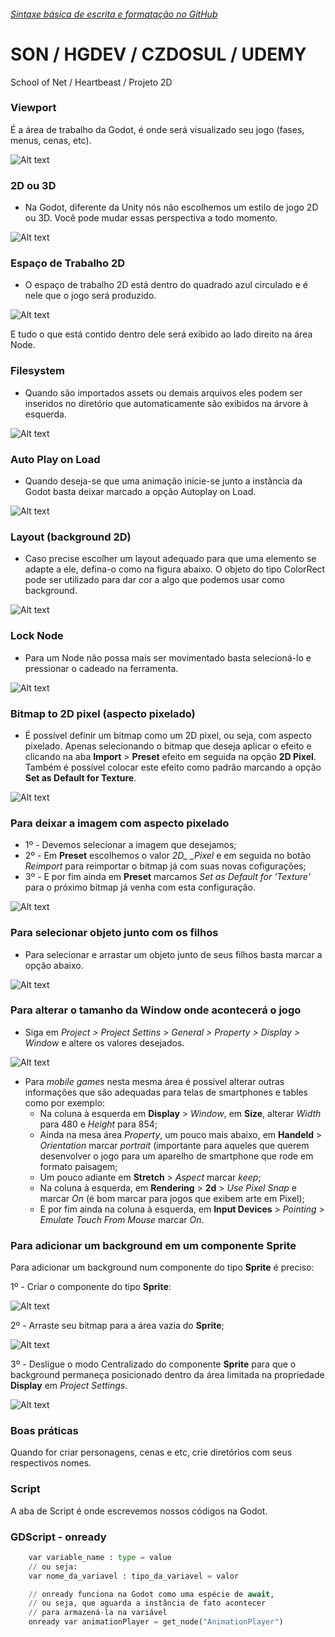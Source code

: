 ###### [Sintaxe básica de escrita e formatação no GitHub](https://help.github.com/pt/github/writing-on-github/basic-writing-and-formatting-syntax)<br/>

# SON / HGDEV / CZDOSUL / UDEMY
School of Net / Heartbeast / Projeto 2D

### Viewport

É a área de trabalho da Godot, é onde será visualizado seu jogo (fases, menus, cenas, etc).

![Alt text](https://github.com/phoenixproject/gamedev/blob/master/__MEDIA/__GODOT/01_godot_viewport.png?raw=true "Viewport")

### 2D ou 3D

- Na Godot, diferente da Unity nós não escolhemos um estilo de jogo 2D ou 3D. Você
pode mudar essas perspectiva a todo momento.

![Alt text](https://github.com/phoenixproject/gamedev/blob/master/__MEDIA/__GODOT/02_godot_mudanca_ambiente.png?raw=true "Perspectiva")

### Espaço de Trabalho 2D

- O espaço de trabalho 2D está dentro do quadrado azul circulado e é nele que o jogo será produzido.

![Alt text](https://github.com/phoenixproject/gamedev/blob/master/__MEDIA/__GODOT/03_godot_espaco_trabalho_2d.png?raw=true "Espaço de trabalho 2D")

E tudo o que está contido dentro dele será exibido ao lado direito na área Node.

### Filesystem

- Quando são importados assets ou demais arquivos eles podem ser inseridos no diretório que automaticamente são exibidos na árvore à esquerda.

![Alt text](https://github.com/phoenixproject/gamedev/blob/master/__MEDIA/__GODOT/04_godot_filesystem_location_explorer.png?raw=true "Filesystem Explorer")

### Auto Play on Load

- Quando deseja-se que uma animação inicie-se junto a instância da Godot basta deixar marcado a opção Autoplay on Load.

![Alt text](https://github.com/phoenixproject/gamedev/blob/master/__MEDIA/__GODOT/05_godot_autoplay_on_load.png?raw=true "Auto Play")

### Layout (background 2D)

- Caso precise escolher um layout adequado para que uma elemento se adapte a ele, defina-o como na figura abaixo. O objeto do tipo
ColorRect pode ser utilizado para dar cor a algo que podemos usar como background.

![Alt text](https://github.com/phoenixproject/gamedev/blob/master/__MEDIA/__GODOT/06_godot_layout_escolha.png?raw=true "Layout")

### Lock Node

- Para um Node não possa mais ser movimentado basta selecioná-lo e pressionar o cadeado na ferramenta.

![Alt text](https://github.com/phoenixproject/gamedev/blob/master/__MEDIA/__GODOT/07_godot_lock_node.png?raw=true "Lock Node")

### Bitmap to 2D pixel (aspecto pixelado)

- É possível definir um bitmap como um 2D pixel, ou seja, com aspecto pixelado. Apenas selecionando o bitmap que deseja aplicar o efeito e clicando na aba **Import** > **Preset** efeito em seguida na opção **2D Pixel**. Também é possível colocar este efeito como padrão marcando a opção **Set as Default for Texture**.

![Alt text](https://github.com/phoenixproject/gamedev/blob/master/__MEDIA/__GODOT/07_godot_lock_node.png?raw=true "Lock Node")

### Para deixar a imagem com aspecto pixelado

- 1º - Devemos selecionar a imagem que desejamos;
- 2º - Em __Preset__ escolhemos o valor *2D_ _Pixel* e em seguida no botão _Reimport_ para reimportar o bitmap já com suas novas cofigurações;
- 3º - E por fim ainda em __Preset__ marcamos *Set as Default for 'Texture'* para o próximo bitmap já venha com esta configuração.

![Alt text](https://github.com/phoenixproject/gamedev/blob/master/__MEDIA/__GODOT/10_godot_bitmap_com_aspecto_pixelado.PNG?raw=true "Imagem com aspecto Pixelado")

### Para selecionar objeto junto com os filhos

- Para selecionar e arrastar um objeto junto de seus filhos basta marcar a opção abaixo.

![Alt text](https://github.com/phoenixproject/gamedev/blob/master/__MEDIA/__GODOT/09_godot_select_objeto_junto_com_filhos.png?raw=true "Select the object")

### Para alterar o tamanho da Window onde acontecerá o jogo

- Siga em *Project > Project Settins > General > Property > Display >  Window* e altere os valores desejados.

![Alt text](https://github.com/phoenixproject/gamedev/blob/master/__MEDIA/__GODOT/11_godot_window_resize.PNG?raw=true "Select the object")

- Para *mobile games* nesta mesma área é possível alterar outras informações que são adequadas para telas de smartphones e tables como por exemplo:
  - Na coluna à esquerda em __Display__ > _Window_, em __Size__, alterar _Width_ para 480 e _Height_ para 854;
  - Ainda na mesa área _Property_, um pouco mais abaixo, em __Handeld__ > _Orientation_ marcar _portrait_ (importante para aqueles que querem desenvolver o jogo para um aparelho de smartphone que rode em formato paisagem;
  - Um pouco adiante em __Stretch__ > _Aspect_ marcar _keep_;
  - Na coluna à esquerda, em __Rendering__ > __2d__ > *Use Pixel Snap* e marcar _On_ (é bom marcar para jogos que exibem arte em Pixel);
  - E por fim ainda na coluna à esquerda, em **Input Devices** > _Pointing_ > *Emulate Touch From Mouse* marcar _On_.
  
### Para adicionar um background em um componente Sprite

Para adicionar um background num componente do tipo __Sprite__ é preciso:

1º - Criar o componente do tipo __Sprite__:

![Alt text](https://github.com/phoenixproject/gamedev/blob/master/__MEDIA/__GODOT/12_godot_criando_sprite_para_background.png?raw=true "Componente Sprite")

2º - Arraste seu bitmap para a área vazia do __Sprite__;

![Alt text](https://github.com/phoenixproject/gamedev/blob/master/__MEDIA/__GODOT/13_godot_adicionando_bitmap_ao_componente_sprite.png?raw=true "Adicionando componente ao Sprite")

3º - Desligue o modo Centralizado do componente __Sprite__ para que o background permaneça posicionado dentro da área limitada na propriedade __Display__ em *Project Settings*.

![Alt text](https://github.com/phoenixproject/gamedev/blob/master/__MEDIA/__GODOT/14_godot_desligando_centerede_para_background_ficar_centralizado.png?raw=true "Centralizando o background no Display")


### Boas práticas

Quando for criar personagens, cenas e etc, crie diretórios com seus respectivos nomes.

### Script

A aba de Script é onde escrevemos nossos códigos na Godot.

### GDScript - onready

```python
	var variable_name : type = value
	// ou seja:
	var nome_da_variavel : tipo_da_variavel = valor
```


```python
	// onready funciona na Godot como uma espécie de await,
	// ou seja, que aguarda a instância de fato acontecer 
	// para armazená-la na variável
	onready var animationPlayer = get_node("AnimationPlayer")
```


